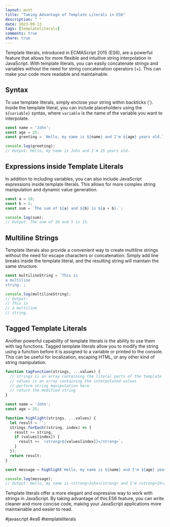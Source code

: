 ```yaml
---
layout: post
title: "Taking Advantage of Template Literals in ES6"
description: " "
date: 2023-09-13
tags: [templateliterals]
comments: true
share: true
---
```


Template literals, introduced in ECMAScript 2015 (ES6), are a powerful feature that allows for more flexible and intuitive string interpolation in JavaScript. With template literals, you can easily concatenate strings and variables without the need for string concatenation operators (+). This can make your code more readable and maintainable. 

## Syntax

To use template literals, simply enclose your string within backticks (\`). Inside the template literal, you can include placeholders using the `${variable}` syntax, where `variable` is the name of the variable you want to interpolate. 

```javascript
const name = 'John';
const age = 25;
const greeting = `Hello, my name is ${name} and I'm ${age} years old.`;

console.log(greeting);
// Output: Hello, my name is John and I'm 25 years old.
```

## Expressions inside Template Literals

In addition to including variables, you can also include JavaScript expressions inside template literals. This allows for more complex string manipulation and dynamic value generation.

```javascript
const a = 10;
const b = 5;
const sum = `The sum of ${a} and ${b} is ${a + b}.`;

console.log(sum);
// Output: The sum of 10 and 5 is 15.
```

## Multiline Strings

Template literals also provide a convenient way to create multiline strings without the need for escape characters or concatenation. Simply add line breaks inside the template literal, and the resulting string will maintain the same structure.

```javascript
const multilineString = `This is 
a multiline 
string.`;

console.log(multilineString);
// Output:
// This is
// a multiline
// string.
```

## Tagged Template Literals

Another powerful capability of template literals is the ability to use them with tag functions. Tagged template literals allow you to modify the string using a function before it is assigned to a variable or printed to the console. This can be useful for localization, escaping HTML, or any other kind of string manipulation.

```javascript
function tagFunction(strings, ...values) {
  // strings is an array containing the literal parts of the template
  // values is an array containing the interpolated values
  // perform string manipulation here
  // return the modified string
}
```

```javascript
const name = 'John';
const age = 25;

function highlight(strings, ...values) {
  let result = '';
  strings.forEach((string, index) => {
    result += string;
    if (values[index]) {
      result += `<strong>${values[index]}</strong>`;
    }
  });
  return result;
}

const message = highlight`Hello, my name is ${name} and I'm ${age} years old.`;

console.log(message);
// Output: Hello, my name is <strong>John</strong> and I'm <strong>25</strong> years old.
```

Template literals offer a more elegant and expressive way to work with strings in JavaScript. By taking advantage of this ES6 feature, you can write cleaner and more concise code, making your JavaScript applications more maintainable and easier to read.

#javascript #es6 #templateliterals